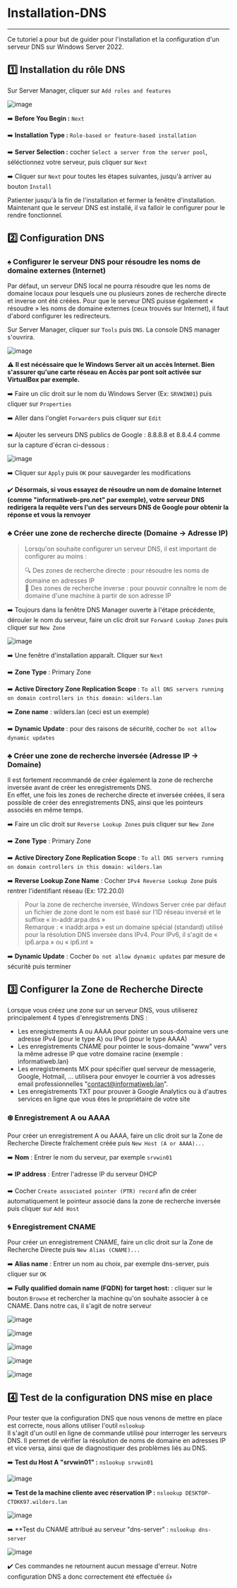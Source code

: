 # Installation-DNS  
----  
Ce tutoriel a pour but de guider pour l'installation et la configuration d'un serveur DNS sur Windows Server 2022.  
  
## :one: Installation du rôle DNS  
  
Sur Server Manager, cliquer sur `Add roles and features`  
  
![image](https://github.com/user-attachments/assets/e7ff3bf0-c77e-4678-b3be-1097f0b20c44)  
  
➡️ **Before You Begin :** `Next`  
  
➡️ **Installation Type :** `Role-based or feature-based installation`  
  
➡️ **Server Selection :** cocher `Select a server from the server pool`, séléctionnez votre serveur, puis cliquer sur `Next`  
  
➡️ Cliquer sur `Next` pour toutes les étapes suivantes, jusqu'à arriver au bouton `Install`  
  
Patienter jusqu'à la fin de l'installation et fermer la fenêtre d'installation. Maintenant que le serveur DNS est installé, il va falloir le configurer pour le rendre fonctionnel.  
  
## 2️⃣ Configuration DNS  
  
  
### ♠️ Configurer le serveur DNS pour résoudre les noms de domaine externes (Internet)  
  
Par défaut, un serveur DNS local ne pourra résoudre que les noms de domaine locaux pour lesquels une ou plusieurs zones de recherche directe et inverse ont été créées.
Pour que le serveur DNS puisse également « résoudre » les noms de domaine externes (ceux trouvés sur Internet), il faut d'abord configurer les redirecteurs.  
   
Sur Server Manager, cliquer sur `Tools` puis `DNS`. La console DNS manager s'ouvrira.  
  
![image](https://github.com/user-attachments/assets/d213ed08-cfb6-461d-b98f-013df7000f99)   
  
⚠️ **Il est nécéssaire que le Windows Server ait un accès Internet. Bien s'assurer qu'une carte réseau en Accès par pont soit activée sur VirtualBox par exemple.**  
  
➡️ Faire un clic droit sur le nom du Windows Server (Ex: `SRVWIN01`) puis cliquer sur `Properties`  
  
➡️ Aller dans l'onglet `Forwarders` puis cliquer sur `Edit`  
  
➡️ Ajouter les serveurs DNS publics de Google : 8.8.8.8 et 8.8.4.4 comme sur la capture d'écran ci-dessous :
  
![image](https://github.com/user-attachments/assets/ae66116a-28a3-4425-8a4c-3b4c5bbeed68)  
  
➡️ Cliquer sur `Apply` puis `OK` pour sauvegarder les modifications  
  
✔️ **Désormais, si vous essayez de résoudre un nom de domaine Internet (comme "informatiweb-pro.net" par exemple), votre serveur DNS redirigera la requête vers l'un des serveurs DNS de Google pour obtenir la réponse et vous la renvoyer**  
  
### ♣️ Créer une zone de recherche directe (Domaine -> Adresse IP)  
  
>Lorsqu'on souhaite configurer un serveur DNS, il est important de configurer au moins :  
>  
>🔍 Des zones de recherche directe : pour résoudre les noms de domaine en adresses IP  
>🔎 Des zones de recherche inverse : pour pouvoir connaître le nom de domaine d'une machine à partir de son adresse IP  
  
➡️ Toujours dans la fenêtre DNS Manager ouverte à l'étape précédente, dérouler le nom du serveur, faire un clic droit sur `Forward Lookup Zones` puis cliquer sur `New Zone`  
  
![image](https://github.com/user-attachments/assets/f4cacc48-494b-40a6-81b4-735d636698c5)  
  
➡️ Une fenêtre d'installation apparaît. Cliquer sur `Next`  
  
➡️ **Zone Type** : Primary Zone    
  
➡️ **Active Directory Zone Replication Scope** : `To all DNS servers running on domain controllers in this domain: wilders.lan`  
  
➡️ **Zone name** : wilders.lan (ceci est un exemple)  
  
➡️ **Dynamic Update** : pour des raisons de sécurité, cocher `Do not allow dynamic updates`  
  
### :clubs: Créer une zone de recherche inversée (Adresse IP -> Domaine)  
  
Il est fortement recommandé de créer également la zone de recherche inversée avant de créer les enregistrements DNS.  
En effet, une fois les zones de recherche directe et inversée créées, il sera possible de créer des enregistrements DNS, ainsi que les pointeurs associés en même temps.  
  
➡️ Faire un clic droit sur `Reverse Lookup Zones` puis cliquer sur `New Zone`  
  
➡️ **Zone Type** : Primary Zone  
  
➡️ **Active Directory Zone Replication Scope** : `To all DNS servers running on domain controllers in this domain: wilders.lan`  
  
➡️ **Reverse Lookup Zone Name** : Cocher `IPv4 Reverse Lookup Zone` puis rentrer l'identifiant réseau (Ex: 172.20.0)  
  
>Pour la zone de recherche inversée, Windows Server crée par défaut un fichier de zone dont le nom est basé sur l'ID réseau inversé et le suffixe « in-addr.arpa.dns »    
>Remarque : « inaddr.arpa » est un domaine spécial (standard) utilisé pour la résolution DNS inversée dans IPv4. Pour IPv6, il s'agit de « ip6.arpa » ou « ip6.int »
  
➡️ **Dynamic Update** : Cocher `Do not allow dynamic updates` par mesure de sécurité puis terminer  
  
## :three: Configurer la Zone de Recherche Directe  
  
Lorsque vous créez une zone sur un serveur DNS, vous utiliserez principalement 4 types d'enregistrements DNS :  
  
- Les enregistrements A ou AAAA pour pointer un sous-domaine vers une adresse IPv4 (pour le type A) ou IPv6 (pour le type AAAA)  
- Les enregistrements CNAME pour pointer le sous-domaine "www" vers la même adresse IP que votre domaine racine (exemple : informatiweb.lan)  
- Les enregistrements MX pour spécifier quel serveur de messagerie, Google, Hotmail, ... utilisera pour envoyer le courrier à vos adresses email professionnelles "contact@informatiweb.lan".  
- Les enregistrements TXT pour prouver à Google Analytics ou à d'autres services en ligne que vous êtes le propriétaire de votre site  
  
### ❄️ Enregistrement A ou AAAA  
  
Pour créer un enregistrement A ou AAAA, faire un clic droit sur la Zone de Recherche Directe fraîchement créée puis `New Host (A or AAAA)...`  
  
➡️ **Nom** : Entrer le nom du serveur, par exemple `srvwin01`  
  
➡️ **IP address** : Entrer l'adresse IP du serveur DHCP  
  
➡️ Cocher `Create associated pointer (PTR) record` afin de créer automatiquement le pointeur associé dans la zone de recherche inversée puis cliquer sur `Add Host`    
  
### 🌀 Enregistrement CNAME  
  
Pour créer un enregistrement CNAME, faire un clic droit sur la Zone de Recherche Directe puis `New Alias (CNAME)...`  
  
➡️ **Alias name** : Entrer un nom au choix, par exemple dns-server, puis cliquer sur `OK`    
  
➡️ **Fully qualified domain name (FQDN) for target host:** : cliquer sur le bouton `Browse` et rechercher la machine qu'on souhaite associer à ce CNAME. Dans notre cas, il s'agit de notre serveur 
 
  ![image](https://github.com/user-attachments/assets/48a98a22-f6c2-466c-ad3e-66d222732d28)  
  
![image](https://github.com/user-attachments/assets/10ebf573-bcaf-4709-af5e-b0dc07973112)  
  
![image](https://github.com/user-attachments/assets/38b0cd65-4d98-482a-8b07-45511faa0638)  
  
![image](https://github.com/user-attachments/assets/1809fe8c-f497-43b4-a940-b7ee0b170816)  
  
![image](https://github.com/user-attachments/assets/e80ed94e-3a97-48af-af8f-fd4fc5750944)  
  
## :four: Test de la configuration DNS mise en place  
  
Pour tester que la configuration DNS que nous venons de mettre en place est correcte, nous allons utiliser l'outil `nslookup`  
Il s'agit d'un outil en ligne de commande utilisé pour interroger les serveurs DNS. Il permet de vérifier la résolution de noms de domaine en adresses IP et vice versa, ainsi que de diagnostiquer des problèmes liés au DNS.  
  
➡️ **Test du Host A "srvwin01" :** `nslookup srvwin01`  
  
![image](https://github.com/user-attachments/assets/7649fdad-4df8-4a37-8fff-db1943cc2914)  

  
➡️ **Test de la machine cliente avec réservation IP :** `nslookup DESKTOP-CTOKK97.wilders.lan`  
  
![image](https://github.com/user-attachments/assets/76c1e6bd-34f0-4dc6-a2d2-d88659f41fb1)  
  
➡️ **Test du CNAME attribué au serveur "dns-server" : `nslookup dns-server`  
  
![image](https://github.com/user-attachments/assets/ae388baa-720b-4f68-80e4-b7c84e28c1e1)  
  
✔️ Ces commandes ne retournent aucun message d'erreur. Notre configuration DNS a donc correctement été effectuée 👍



  




 
 
 

